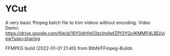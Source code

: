 # YCut
A very basic ffmpeg batch file to trim videos without encoding. 
Video Demo: https://drive.google.com/file/d/16Y0dhYe03zcImApfZPf3YQvIKMMP4LBD/view?usp=sharing

FFMPEG build (2022-01-01 21:40) from BtbN/FFmpeg-Builds
